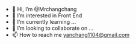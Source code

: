 - 👋 Hi, I’m @Mrchangchang
- 👀 I’m interested in Front End
- 🌱 I’m currently learning ...
- 💞️ I’m looking to collaborate on ...
- 📫 How to reach me yanchang1104@gmail.com

<!---
Mrchangchang/Mrchangchang is a ✨ special ✨ repository because its `README.md` (this file) appears on your GitHub profile.
You can click the Preview link to take a look at your changes.
--->
